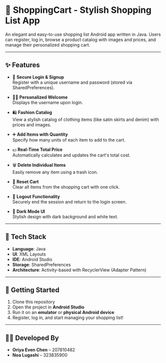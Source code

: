 # 🛒 ShoppingCart - Stylish Shopping List App

An elegant and easy-to-use shopping list Android app written in Java. Users can register, log in, browse a product catalog with images and prices, and manage their personalized shopping cart.

---

## ✨ Features

- 🔐 **Secure Login & Signup**  
  Register with a unique username and password (stored via SharedPreferences).

- 🙋‍♀️ **Personalized Welcome**  
  Displays the username upon login.

- 🛍️ **Fashion Catalog**  
  View a stylish catalog of clothing items (like satin skirts and denim) with prices and images.

- ➕ **Add Items with Quantity**  
  Specify how many units of each item to add to the cart.

- 💵 **Real-Time Total Price**  
  Automatically calculates and updates the cart's total cost.

- 🗑️ **Delete Individual Items**  
  Easily remove any item using a trash icon.

- 🔄 **Reset Cart**  
  Clear all items from the shopping cart with one click.

- 🚪 **Logout Functionality**  
  Securely end the session and return to the login screen.

- 🌙 **Dark Mode UI**  
  Stylish design with dark background and white text.

---

## 🧱 Tech Stack

- **Language**: Java
- **UI**: XML Layouts
- **IDE**: Android Studio
- **Storage**: SharedPreferences
- **Architecture**: Activity-based with RecyclerView (Adapter Pattern)

---

## 🚀 Getting Started

1. Clone this repository
2. Open the project in **Android Studio**
3. Run it on an **emulator** or **physical Android device**
4. Register, log in, and start managing your shopping list!

---

## 👩‍💻 Developed By

- **Oriya Even Chen** – 207810482  
- **Noa Lugashi** – 323835900
